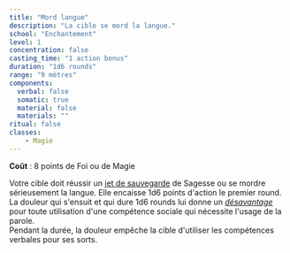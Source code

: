 ```yaml
---
title: "Mord langue"
description: "La cible se mord la langue."
school: "Enchantement"
level: 1
concentration: false
casting_time: "1 action bonus"
duration: "1d6 rounds"
range: "9 mètres"
components:
  verbal: false
  somatic: true
  material: false
  materials: ""
ritual: false
classes:
    - Magie  
---
```

**Coût** : 8 points de Foi ou de Magie  

Votre cible doit réussir un [jet de sauvegarde](/utiliser-les-caracteristiques/#jets-de-sauvegarde) de Sagesse ou se mordre sérieusement la langue. Elle encaisse 1d6 points d'action le premier round.   
La douleur qui s'ensuit et qui dure 1d6 rounds lui donne un [_désavantage_](/utiliser-les-caracteristiques/#avantage-et-desavantage) pour toute utilisation d'une compétence sociale qui nécessite l'usage de la parole.  
Pendant la durée, la douleur empêche la cible d'utiliser les compétences verbales pour ses sorts.   
